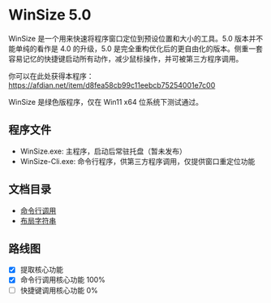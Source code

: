 WinSize 5.0
===

WinSize 是一个用来快速将程序窗口定位到预设位置和大小的工具。5.0 版本并不能单纯的看作是 4.0 的升级，5.0 是完全重构优化后的更自由化的版本。侧重一套容易记忆的快捷键启动所有动作，减少鼠标操作，并可被第三方程序调用。

你可以在此处获得本程序：https://afdian.net/item/d8fea58cb99c11eebcb75254001e7c00

WinSize 是绿色版程序，仅在 Win11 x64 位系统下测试通过。

## 程序文件

- WinSize.exe: 主程序，启动后常驻托盘（暂未发布）
- WinSize-Cli.exe: 命令行程序，供第三方程序调用，仅提供窗口重定位功能

## 文档目录

- [命令行调用](./命令行调用.md)
- [布局字符串](./布局字符串.md)

## 路线图

- [x] 提取核心功能
- [x] 命令行调用核心功能 100%
- [ ] 快捷键调用核心功能 0%